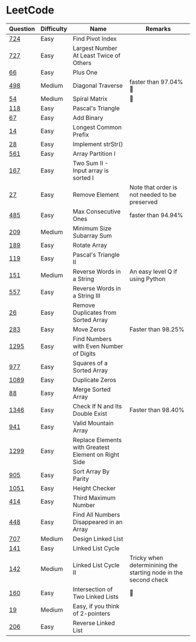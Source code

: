 # LeetCode

| Question                                                                                    | Difficulty | Name                                                 | Remarks                                                         |
| ------------------------------------------------------------------------------------------- | ---------- | ---------------------------------------------------- | --------------------------------------------------------------- |
| [724](https://leetcode.com/problems/find-pivot-index/)                                      | Easy       | Find Pivot Index                                     |                                                                 |
| [727](https://leetcode.com/problems/largest-number-at-least-twice-of-others/solution/)      | Easy       | Largest Number At Least Twice of Others              |                                                                 |
| [66](https://leetcode.com/problems/plus-one/)                                               | Easy       | Plus One                                             |                                                                 |
| [498](https://leetcode.com/problems/diagonal-traverse/)                                     | Medium     | Diagonal Traverse                                    | faster than 97.04% 🔁                                            |
| [54](https://leetcode.com/problems/spiral-matrix/)                                          | Medium     | Spiral Matrix                                        | 🔁                                                               |
| [118](https://leetcode.com/problems/pascals-triangle/)                                      | Easy       | Pascal's Triangle                                    |                                                                 |
| [67](https://leetcode.com/problems/add-binary/)                                             | Easy       | Add Binary                                           |                                                                 |
| [14](https://leetcode.com/problems/longest-common-prefix/)                                  | Easy       | Longest Common Prefix                                |                                                                 |
| [28](https://leetcode.com/problems/implement-strstr/)                                       | Easy       | Implement strStr()                                   |                                                                 |
| [561](https://leetcode.com/problems/array-partition-i/)                                     | Easy       | Array Partition I                                    |                                                                 |
| [167](https://leetcode.com/problems/two-sum-ii-input-array-is-sorted/)                      | Easy       | Two Sum II - Input array is sorted I                 |                                                                 |
| [27](https://leetcode.com/problems/remove-element/)                                         | Easy       | Remove Element                                       | Note that order is not needed to be preserved                   |
| [485](https://leetcode.com/problems/max-consecutive-ones/)                                  | Easy       | Max Consecutive Ones                                 | faster than 94.94%                                              |
| [209](https://leetcode.com/problems/minimum-size-subarray-sum/)                             | Medium     | Minimum Size Subarray Sum                            |                                                                 |
| [189](https://leetcode.com/problems/rotate-array/)                                          | Easy       | Rotate Array                                         |                                                                 |
| [119](https://leetcode.com/problems/pascals-triangle-ii/)                                   | Easy       | Pascal's Triangle II                                 |                                                                 |
| [151](https://leetcode.com/problems/reverse-words-in-a-string/)                             | Medium     | Reverse Words in a String                            | An easy level Q if using Python                                 |
| [557](https://leetcode.com/problems/reverse-words-in-a-string-iii/)                         | Easy       | Reverse Words in a String III                        |                                                                 |
| [26](https://leetcode.com/problems/remove-duplicates-from-sorted-array/)                    | Easy       | Remove Duplicates from Sorted Array                  |                                                                 |
| [283](https://leetcode.com/problems/move-zeroes/)                                           | Easy       | Move Zeros                                           | Faster than 98.25%                                              |
| [1295](https://leetcode.com/problems/find-numbers-with-even-number-of-digits/)              | Easy       | Find Numbers with Even Number of Digits              |                                                                 |
| [977](https://leetcode.com/problems/squares-of-a-sorted-array/)                             | Easy       | Squares of a Sorted Array                            |                                                                 |
| [1089](https://leetcode.com/problems/duplicate-zeros/)                                      | Easy       | Duplicate Zeros                                      |                                                                 |
| [88](https://leetcode.com/problems/merge-sorted-array/)                                     | Easy       | Merge Sorted Array                                   |                                                                 |
| [1346](https://leetcode.com/problems/check-if-n-and-its-double-exist/)                      | Easy       | Check If N and Its Double Exist                      | Faster than 98.40%                                              |
| [941](https://leetcode.com/problems/valid-mountain-array/)                                  | Easy       | Valid Mountain Array                                 |                                                                 |
| [1299](https://leetcode.com/problems/replace-elements-with-greatest-element-on-right-side/) | Easy       | Replace Elements with Greatest Element on Right Side |                                                                 |
| [905](https://leetcode.com/problems/sort-array-by-parity/)                                  | Easy       | Sort Array By Parity                                 |                                                                 |
| [1051](https://leetcode.com/problems/height-checker/)                                       | Easy       | Height Checker                                       |                                                                 |
| [414](https://leetcode.com/problems/third-maximum-number/)                                  | Easy       | Third Maximum Number                                 |                                                                 |
| [448](https://leetcode.com/problems/find-all-numbers-disappeared-in-an-array/)              | Easy       | Find All Numbers Disappeared in an Array             |                                                                 |
| [707](https://leetcode.com/problems/design-linked-list/)                                    | Medium     | Design Linked List                                   |                                                                 |
| [141](https://leetcode.com/problems/linked-list-cycle/)                                     | Easy       | Linked List Cycle                                    |                                                                 |
| [142](https://leetcode.com/problems/linked-list-cycle-ii/)                                  | Medium     | Linked List Cycle II                                 | Tricky when determinining the starting node in the second check |
| [160](https://leetcode.com/problems/intersection-of-two-linked-lists/)                      | Easy       | Intersection of Two Linked Lists                     | 🔁                                                               |
| [19](https://leetcode.com/problems/remove-nth-node-from-end-of-list/)                       | Medium     | Easy, if you think of 2-pointers                     |                                                                 |
| [206](https://leetcode.com/problems/reverse-linked-list/)                                   | Easy       | Reverse Linked List                                  |                                                                 |
